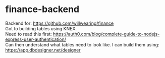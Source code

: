 # finance-backend<br>
Backend for: https://github.com/willwearing/finance<br>
Got to building tables using KNEX.<br> 
Need to read this first: https://auth0.com/blog/complete-guide-to-nodejs-express-user-authentication/<br>
Can then understand what tables need to look like. I can build them using: https://app.dbdesigner.net/designer<br>
